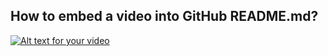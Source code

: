 ## How to embed a video into GitHub README.md?
[![Alt text for your video](https://img.youtube.com/vi/T-D1KVIuvjA/0.jpg)](http://www.youtube.com/watch?v=T-D1KVIuvjA)


<!-- ![example](resources/hap.gif) -->
